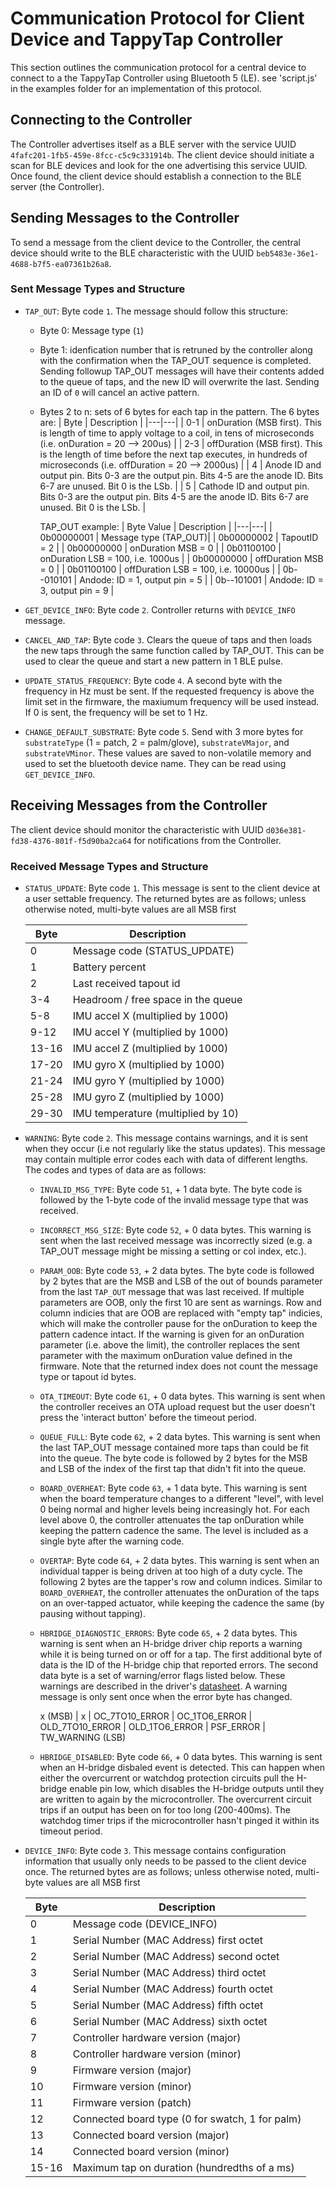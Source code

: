 # Communication Protocol for Client Device and TappyTap Controller

This section outlines the communication protocol for a central device to connect to a the TappyTap Controller using Bluetooth 5 (LE). see 'script.js' in the examples folder for an implementation of this protocol.

## Connecting to the Controller

The Controller advertises itself as a BLE server with the service UUID `4fafc201-1fb5-459e-8fcc-c5c9c331914b`. The client device should initiate a scan for BLE devices and look for the one advertising this service UUID. Once found, the client device should establish a connection to the BLE server (the Controller).

## Sending Messages to the Controller

To send a message from the client device to the Controller, the central device should write to the BLE characteristic with the UUID `beb5483e-36e1-4688-b7f5-ea07361b26a8`.

### Sent Message Types and Structure

- `TAP_OUT`: Byte code `1`. The message should follow this structure:

    - Byte 0: Message type (`1`)
    - Byte 1: idenfication number that is retruned by the controller along with the confirmation when the TAP_OUT sequence is completed. Sending followup TAP_OUT messages will have their contents added to the queue of taps, and the new ID will overwrite the last. Sending an ID of `0` will cancel an active pattern.
    - Bytes 2 to n: sets of 6 bytes for each tap in the pattern. The 6 bytes are: 
      | Byte | Description | 
      |---|---|
      | 0-1 | onDuration (MSB first). This is length of time to apply voltage to a coil, in tens of microseconds (i.e. onDuration = 20 --> 200us) |
      | 2-3 | offDuration (MSB first). This is the length of time before the next tap executes, in hundreds of microseconds (i.e. offDuration = 20 --> 2000us) |
      | 4 | Anode ID and output pin. Bits 0-3 are the output pin. Bits 4-5 are the anode ID. Bits 6-7 are unused. Bit 0 is the LSb. |
      | 5 | Cathode ID and output pin. Bits 0-3 are the output pin. Bits 4-5 are the anode ID. Bits 6-7 are unused. Bit 0 is the LSb. |

      TAP_OUT example:
      | Byte Value | Description |
      |---|---|
      | 0b00000001 | Message type (TAP_OUT)|
      | 0b00000002 | TapoutID = 2 |
      | 0b00000000 | onDuration MSB = 0 |
      | 0b01100100 | onDuration LSB = 100, i.e. 1000us |
      | 0b00000000 | offDuration MSB = 0 |
      | 0b01100100 | offDuration LSB = 100, i.e. 10000us |
      | 0b--010101 | Andode: ID = 1, output pin = 5 |
      | 0b--101001 | Andode: ID = 3, output pin = 9 |
      

- `GET_DEVICE_INFO`: Byte code `2`. Controller returns with `DEVICE_INFO` message.

- `CANCEL_AND_TAP`: Byte code `3`. Clears the queue of taps and then loads the new taps through the same function called by TAP_OUT. This can be used to clear the queue and start a new pattern in 1 BLE pulse.

- `UPDATE_STATUS_FREQUENCY`: Byte code `4`. A second byte with the frequency in Hz must be sent. If the requested frequency is above the limit set in the firmware, the maxiumum frequency will be used instead. If 0 is sent, the frequency will be set to 1 Hz.

- `CHANGE_DEFAULT_SUBSTRATE`: Byte code `5`. Send with 3 more bytes for `substrateType` (1 = patch, 2 = palm/glove), `substrateVMajor`, and `substrateVMinor`. These values are saved to non-volatile memory and used to set the bluetooth device name. They can be read using `GET_DEVICE_INFO`.

## Receiving Messages from the Controller

The client device should monitor the characteristic with UUID `d036e381-fd38-4376-801f-f5d90ba2ca64` for notifications from the Controller.

### Received Message Types and Structure

- `STATUS_UPDATE`: Byte code `1`. This message is sent to the client device at a user settable frequency. The returned bytes are as follows; unless otherwise noted, multi-byte values are all MSB first


    | Byte | Description |
    |---|---|
    | 0 | Message code (STATUS_UPDATE) |
    | 1 | Battery percent |
    | 2 | Last received tapout id |
    | 3-4 | Headroom / free space in the queue |
    | 5-8 | IMU accel X (multiplied by 1000) |
    | 9-12 | IMU accel Y (multiplied by 1000) |
    | 13-16 | IMU accel Z (multiplied by 1000) |
    | 17-20 | IMU gyro X (multiplied by 1000) |
    | 21-24 | IMU gyro Y (multiplied by 1000) |
    | 25-28 | IMU gyro Z (multiplied by 1000) |
    | 29-30 | IMU temperature (multiplied by 10) |
    <!-- note: when reading from the status update function, remember that an additional byte is added (the message code) -->

- `WARNING`: Byte code `2`. This message contains warnings, and it is sent when they occur (i.e not regularly like the status updates). This message may contain multiple error codes each with data of different lengths. The codes and types of data are as follows:
  - `INVALID_MSG_TYPE`: Byte code `51`, + 1 data byte. The byte code is followed by the 1-byte code of the invalid message type that was received. 
  - `INCORRECT_MSG_SIZE`: Byte code `52`, + 0 data bytes. This warning is sent when the last received message was incorrectly sized (e.g. a TAP_OUT message might be missing a setting or col index, etc.).
  - `PARAM_OOB`: Byte code `53`, + 2 data bytes. The byte code is followed by 2 bytes that are the MSB and LSB of the out of bounds parameter from the last `TAP_OUT` message that was last received. If multiple parameters are OOB, only the first 10 are sent as warnings. Row and column indicies that are OOB are replaced with "empty tap" indicies, which will make the controller pause for the onDuration to keep the pattern cadence intact. If the warning is given for an onDuration parameter (i.e. above the limit), the controller replaces the sent parameter with the maximum onDuration value defined in the firmware. Note that the returned index does not count the message type or tapout id bytes.
  - `OTA_TIMEOUT`: Byte code `61`, + 0 data bytes. This warning is sent when the controller receives an OTA upload request but the user doesn't press the 'interact button' before the timeout period.
  - `QUEUE_FULL`: Byte code `62`, + 2 data bytes. This warning is sent when the last TAP_OUT message contained more taps than could be fit into the queue. The byte code is followed by 2 bytes for the MSB and LSB of the index of the first tap that didn't fit into the queue.
  - `BOARD_OVERHEAT`: Byte code `63`, + 1 data byte. This warning is sent when the board temperature changes to a different "level", with level 0 being normal and higher levels being increasingly hot. For each level above 0, the controller attenuates the tap onDuration while keeping the pattern cadence the same. The level is included as a single byte after the warning code.
  - `OVERTAP`: Byte code `64`, + 2 data bytes. This warning is sent when an individual tapper is being driven at too high of a duty cycle. The following 2 bytes are the tapper's row and column indices. Similar to `BOARD_OVERHEAT`, the controller attenuates the onDuration of the taps on an over-tapped actuator, while keeping the cadence the same (by pausing without tapping).
  - `HBRIDGE_DIAGNOSTIC_ERRORS`: Byte code `65`, + 2 data bytes. This warning is sent when an H-bridge driver chip reports a warning while it is being turned on or off for a tap. The first additional byte of data is the ID of the H-bridge chip that reported errors. The second data byte is a set of warning/error flags listed below. These warnings are described in the driver's [datasheet](https://www.monolithicpower.com/en/documentview/productdocument/index/version/2/document_type/Datasheet/lang/en/sku/MP6527GF/document_id/10142/). A warning message is only sent once when the error byte has changed.
  
    x (MSB) | x | OC_7TO10_ERROR | OC_1TO6_ERROR | OLD_7TO10_ERROR | OLD_1TO6_ERROR | PSF_ERROR | TW_WARNING (LSB)


  - `HBRIDGE_DISABLED`: Byte code `66`, + 0 data bytes. This warning is sent when an H-bridge disbaled event is detected. This can happen when either the overcurrent or watchdog protection circuits pull the H-bridge enable pin low, which disables the H-bridge outputs until they are written to again by the microcontroller. The overcurrent circuit trips if an output has been on for too long (200-400ms). The watchdog timer trips if the microcontroller hasn't pinged it within its timeout period.

- `DEVICE_INFO`: Byte code `3`. This message contains configuration information that usually only needs to be passed to the client device once. The returned bytes are as follows; unless otherwise noted, multi-byte values are all MSB first

    | Byte | Description |
    |---|---|
    | 0 | Message code (DEVICE_INFO) |
    | 1 | Serial Number (MAC Address) first octet |
    | 2 | Serial Number (MAC Address) second octet |
    | 3 | Serial Number (MAC Address) third octet |
    | 4 | Serial Number (MAC Address) fourth octet |
    | 5 | Serial Number (MAC Address) fifth octet |
    | 6 | Serial Number (MAC Address) sixth octet |
    | 7 | Controller hardware version (major) |
    | 8 | Controller hardware version (minor) |
    | 9 | Firmware version (major) |
    | 10 | Firmware version (minor) |
    | 11 | Firmware version (patch) |
    | 12 | Connected board type (0 for swatch, 1 for palm) |
    | 13 | Connected board version (major) |
    | 14 | Connected board version (minor) |
    | 15-16 | Maximum tap on duration (hundredths of a ms) |
